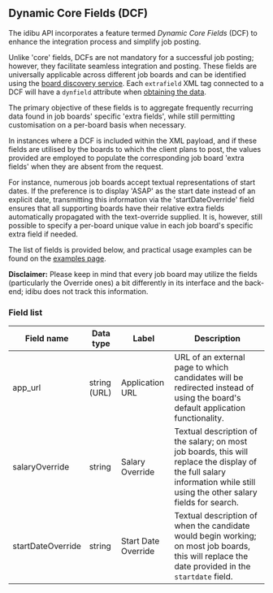 ## Dynamic Core Fields (DCF)

The idibu API incorporates a feature termed _Dynamic Core Fields_ (DCF) to enhance the integration process and simplify job posting. 

Unlike 'core' fields, DCFs are not mandatory for a successful job posting; however, they facilitate seamless integration and posting. These fields are universally applicable across different job boards and can be identified using the [board discovery service](https://github.com/oneworldmarket/idibu-api/blob/master/posting-api/spec-data.md). Each `extrafield` XML tag connected to a DCF will have a `dynfield` attribute when [obtaining the data](https://github.com/oneworldmarket/idibu-api/blob/master/posting-api/board-specific-fields.md).

The primary objective of these fields is to aggregate frequently recurring data found in job boards' specific 'extra fields', while still permitting customisation on a per-board basis when necessary.

In instances where a DCF is included within the XML payload, and if these fields are utilised by the boards to which the client plans to post, the values provided are employed to populate the corresponding job board 'extra fields' when they are absent from the request.

For instance, numerous job boards accept textual representations of start dates. If the preference is to display 'ASAP' as the start date instead of an explicit date, transmitting this information via the 'startDateOverride' field ensures that all supporting boards have their relative extra fields automatically propagated with the text-override supplied. It is, however, still possible to specify a per-board unique value in each job board's specific extra field if needed.

The list of fields is provided below, and practical usage examples can be found on the [examples page](https://github.com/oneworldmarket/idibu-api/tree/master/posting-api/examples).

**Disclaimer:** Please keep in mind that every job board may utilize the fields (particularly the Override ones) a bit differently in its interface and the back-end; idibu does not track this information.

### Field list

| Field name        | Data type    | Label               | Description                                                                                                                                                               |
|-------------------|--------------|---------------------|---------------------------------------------------------------------------------------------------------------------------------------------------------------------------|
| app_url           | string (URL) | Application URL     | URL of an external page to which candidates will be redirected instead of using the board's default application functionality.                                            |
| salaryOverride    | string       | Salary Override     | Textual description of the salary; on most job boards, this will replace the display of the full salary information while still using the other salary fields for search. |
| startDateOverride | string       | Start Date Override | Textual description of when the candidate would begin working; on most job boards, this will replace the date provided in the `startdate` field.                          |
